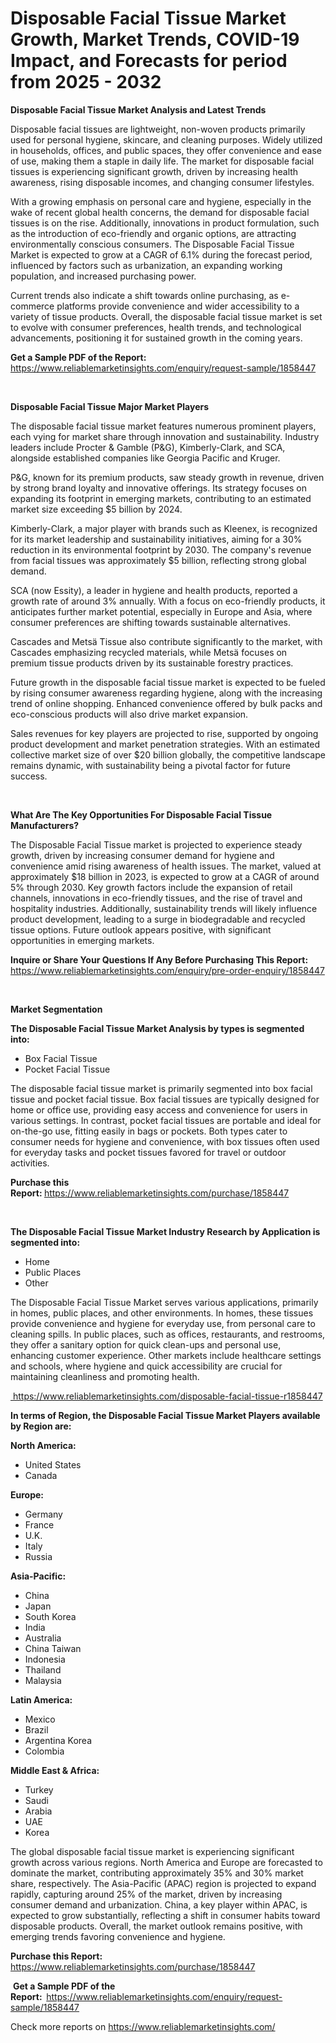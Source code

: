 <p><h1>Disposable Facial Tissue Market Growth, Market Trends, COVID-19 Impact, and Forecasts for period from 2025 - 2032</h1></p><p><strong>Disposable Facial Tissue Market Analysis and Latest Trends</strong></p>
<p><p>Disposable facial tissues are lightweight, non-woven products primarily used for personal hygiene, skincare, and cleaning purposes. Widely utilized in households, offices, and public spaces, they offer convenience and ease of use, making them a staple in daily life. The market for disposable facial tissues is experiencing significant growth, driven by increasing health awareness, rising disposable incomes, and changing consumer lifestyles. </p><p>With a growing emphasis on personal care and hygiene, especially in the wake of recent global health concerns, the demand for disposable facial tissues is on the rise. Additionally, innovations in product formulation, such as the introduction of eco-friendly and organic options, are attracting environmentally conscious consumers. The Disposable Facial Tissue Market is expected to grow at a CAGR of 6.1% during the forecast period, influenced by factors such as urbanization, an expanding working population, and increased purchasing power. </p><p>Current trends also indicate a shift towards online purchasing, as e-commerce platforms provide convenience and wider accessibility to a variety of tissue products. Overall, the disposable facial tissue market is set to evolve with consumer preferences, health trends, and technological advancements, positioning it for sustained growth in the coming years.</p></p>
<p><strong>Get a Sample PDF of the Report:&nbsp;</strong> <a href="https://www.reliablemarketinsights.com/enquiry/request-sample/1858447?utm_campaign=3523&utm_medium=2&utm_source=Github&utm_content=ia&utm_term=05042025&utm_id=disposable-facial-tissue">https://www.reliablemarketinsights.com/enquiry/request-sample/1858447</a></p>
<p>&nbsp;</p>
<p><strong>Disposable Facial Tissue Major Market Players</strong></p>
<p><p>The disposable facial tissue market features numerous prominent players, each vying for market share through innovation and sustainability. Industry leaders include Procter & Gamble (P&G), Kimberly-Clark, and SCA, alongside established companies like Georgia Pacific and Kruger.</p><p>P&G, known for its premium products, saw steady growth in revenue, driven by strong brand loyalty and innovative offerings. Its strategy focuses on expanding its footprint in emerging markets, contributing to an estimated market size exceeding $5 billion by 2024.</p><p>Kimberly-Clark, a major player with brands such as Kleenex, is recognized for its market leadership and sustainability initiatives, aiming for a 30% reduction in its environmental footprint by 2030. The company's revenue from facial tissues was approximately $5 billion, reflecting strong global demand.</p><p>SCA (now Essity), a leader in hygiene and health products, reported a growth rate of around 3% annually. With a focus on eco-friendly products, it anticipates further market potential, especially in Europe and Asia, where consumer preferences are shifting towards sustainable alternatives.</p><p>Cascades and Metsä Tissue also contribute significantly to the market, with Cascades emphasizing recycled materials, while Metsä focuses on premium tissue products driven by its sustainable forestry practices.</p><p>Future growth in the disposable facial tissue market is expected to be fueled by rising consumer awareness regarding hygiene, along with the increasing trend of online shopping. Enhanced convenience offered by bulk packs and eco-conscious products will also drive market expansion.</p><p>Sales revenues for key players are projected to rise, supported by ongoing product development and market penetration strategies. With an estimated collective market size of over $20 billion globally, the competitive landscape remains dynamic, with sustainability being a pivotal factor for future success.</p></p>
<p>&nbsp;</p>
<p><strong>What Are The Key Opportunities For Disposable Facial Tissue Manufacturers?</strong></p>
<p><p>The Disposable Facial Tissue market is projected to experience steady growth, driven by increasing consumer demand for hygiene and convenience amid rising awareness of health issues. The market, valued at approximately $18 billion in 2023, is expected to grow at a CAGR of around 5% through 2030. Key growth factors include the expansion of retail channels, innovations in eco-friendly tissues, and the rise of travel and hospitality industries. Additionally, sustainability trends will likely influence product development, leading to a surge in biodegradable and recycled tissue options. Future outlook appears positive, with significant opportunities in emerging markets.</p></p>
<p><strong>Inquire or Share Your Questions If Any Before Purchasing This Report:</strong> <a href="https://www.reliablemarketinsights.com/enquiry/pre-order-enquiry/1858447?utm_campaign=3523&utm_medium=2&utm_source=Github&utm_content=ia&utm_term=05042025&utm_id=disposable-facial-tissue">https://www.reliablemarketinsights.com/enquiry/pre-order-enquiry/1858447</a></p>
<p>&nbsp;</p>
<p><strong>Market Segmentation</strong></p>
<p><strong>The Disposable Facial Tissue Market Analysis by types is segmented into:</strong></p>
<p><ul><li>Box Facial Tissue</li><li>Pocket Facial Tissue</li></ul></p>
<p><p>The disposable facial tissue market is primarily segmented into box facial tissue and pocket facial tissue. Box facial tissues are typically designed for home or office use, providing easy access and convenience for users in various settings. In contrast, pocket facial tissues are portable and ideal for on-the-go use, fitting easily in bags or pockets. Both types cater to consumer needs for hygiene and convenience, with box tissues often used for everyday tasks and pocket tissues favored for travel or outdoor activities.</p></p>
<p><strong>Purchase this Report:&nbsp;</strong><a href="https://www.reliablemarketinsights.com/purchase/1858447?utm_campaign=3523&utm_medium=2&utm_source=Github&utm_content=ia&utm_term=05042025&utm_id=disposable-facial-tissue">https://www.reliablemarketinsights.com/purchase/1858447</a></p>
<p>&nbsp;</p>
<p><strong>The Disposable Facial Tissue Market Industry Research by Application is segmented into:</strong></p>
<p><ul><li>Home</li><li>Public Places</li><li>Other</li></ul></p>
<p><p>The Disposable Facial Tissue Market serves various applications, primarily in homes, public places, and other environments. In homes, these tissues provide convenience and hygiene for everyday use, from personal care to cleaning spills. In public places, such as offices, restaurants, and restrooms, they offer a sanitary option for quick clean-ups and personal use, enhancing customer experience. Other markets include healthcare settings and schools, where hygiene and quick accessibility are crucial for maintaining cleanliness and promoting health.</p></p>
<p><a href="https://www.reliablemarketinsights.com/disposable-facial-tissue-r1858447?utm_campaign=3523&utm_medium=2&utm_source=Github&utm_content=ia&utm_term=05042025&utm_id=disposable-facial-tissue">&nbsp;https://www.reliablemarketinsights.com/disposable-facial-tissue-r1858447</a></p>
<p><strong>In terms of Region, the Disposable Facial Tissue Market Players available by Region are:</strong></p>
<p>
    <p> <strong> North America: </strong>
        <ul>
            <li>United States</li>
            <li>Canada</li>
        </ul>
        </p> 
    <p> <strong> Europe: </strong>
        <ul>
            <li>Germany</li>
            <li>France</li>
            <li>U.K.</li>
            <li>Italy</li>
            <li>Russia</li>
        </ul>
        </p> 
    <p> <strong> Asia-Pacific: </strong>
        <ul>
            <li>China</li>
            <li>Japan</li>
            <li>South Korea</li>
            <li>India</li>
            <li>Australia</li>
            <li>China Taiwan</li>
            <li>Indonesia</li>
            <li>Thailand</li>
            <li>Malaysia</li>
        </ul>
        </p> 
    <p> <strong> Latin America: </strong>
        <ul>
            <li>Mexico</li>
            <li>Brazil</li>
            <li>Argentina Korea</li>
            <li>Colombia</li>
        </ul>
        </p> 
    <p> <strong> Middle East & Africa: </strong>
        <ul>
            <li>Turkey</li>
            <li>Saudi</li>
            <li>Arabia</li>
            <li>UAE</li>
            <li>Korea</li>
        </ul>
    </p>
    </p>
<p><p>The global disposable facial tissue market is experiencing significant growth across various regions. North America and Europe are forecasted to dominate the market, contributing approximately 35% and 30% market share, respectively. The Asia-Pacific (APAC) region is projected to expand rapidly, capturing around 25% of the market, driven by increasing consumer demand and urbanization. China, a key player within APAC, is expected to grow substantially, reflecting a shift in consumer habits toward disposable products. Overall, the market outlook remains positive, with emerging trends favoring convenience and hygiene.</p></p>
<p><strong>Purchase this Report: </strong><a href="https://www.reliablemarketinsights.com/purchase/1858447?utm_campaign=3523&utm_medium=2&utm_source=Github&utm_content=ia&utm_term=05042025&utm_id=disposable-facial-tissue">https://www.reliablemarketinsights.com/purchase/1858447</a></p>
<p>&nbsp;<strong>Get a Sample PDF of the Report:&nbsp;&nbsp;</strong><a href="https://www.reliablemarketinsights.com/enquiry/request-sample/1858447?utm_campaign=3523&utm_medium=2&utm_source=Github&utm_content=ia&utm_term=05042025&utm_id=disposable-facial-tissue">https://www.reliablemarketinsights.com/enquiry/request-sample/1858447</a></p>
<p><strong></strong></p>
<p>Check more reports on <a href="https://www.reliablemarketinsights.com/?utm_campaign=3523&utm_medium=2&utm_source=Github&utm_content=ia&utm_term=05042025&utm_id=disposable-facial-tissue">https://www.reliablemarketinsights.com/</a></p>